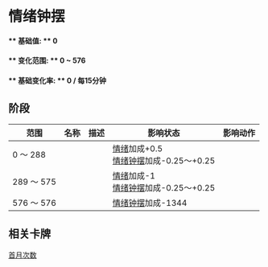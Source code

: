 # 情绪钟摆  
#### ** 基础值: ** 0   
#### ** 变化范围: ** 0 ~ 576  
#### ** 基础变化率: ** 0 / 每15分钟  
## 阶段  
范围  |  名称  |  描述  |  影响状态  |  影响动作  
----  |  ----  |  ----  |  ----  |  ----  
0 ～ 288  |    |    |  [情绪](Morale.md)加成+0.5<br>[情绪钟摆](MoodOscillator.md)加成-0.25～+0.25  |    
289 ～ 575  |    |    |  [情绪](Morale.md)加成-1<br>[情绪钟摆](MoodOscillator.md)加成-0.25～+0.25  |    
576 ～ 576  |    |    |  [情绪钟摆](MoodOscillator.md)加成-1344  |    
## 相关卡牌  
[首月次数](FirstMonthCounter.md)  
